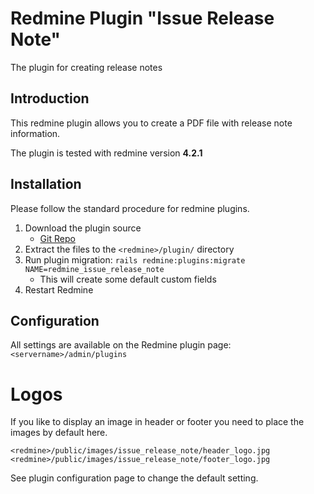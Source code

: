 <div>
  <h1>Redmine Plugin "Issue Release Note"</h1>
  <p>The plugin for creating release notes</p>
</div>

## Introduction
This redmine plugin allows you to create a PDF file with release note information.

The plugin is tested with redmine version **4.2.1**

## Installation
Please follow the standard procedure for redmine plugins.
1. Download the plugin source
   * [Git Repo](https://github.com/transwaggon/redmine_issue_release_note)
2. Extract the files to the ``<redmine>/plugin/`` directory
3. Run plugin migration: ``rails redmine:plugins:migrate NAME=redmine_issue_release_note``
   * This will create some default custom fields
5. Restart Redmine

## Configuration
All settings are available on the Redmine plugin page: \
``<servername>/admin/plugins``

# Logos
If you like to display an image in header or footer
you need to place the images by default here.

``<redmine>/public/images/issue_release_note/header_logo.jpg``
``<redmine>/public/images/issue_release_note/footer_logo.jpg``

See plugin configuration page to change the default setting.
